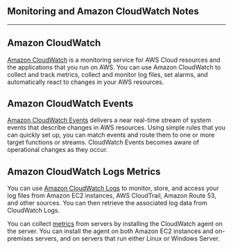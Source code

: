 ## Monitoring and Amazon CloudWatch Notes

------

## Amazon CloudWatch

[Amazon CloudWatch](https://aws.amazon.com/cloudwatch/) is a monitoring service for AWS Cloud resources and the applications that you run on AWS. You can use Amazon CloudWatch to collect and track metrics, collect and monitor log files, set alarms, and automatically react to changes in your AWS resources.

## Amazon CloudWatch Events

[Amazon CloudWatch Events](https://docs.aws.amazon.com/AmazonCloudWatch/latest/events/WhatIsCloudWatchEvents.html) delivers a near real-time stream of system events that describe changes in AWS resources. Using simple rules that you can quickly set up, you can match events and route them to one or more target functions or streams. CloudWatch Events becomes aware of operational changes as they occur.

## Amazon CloudWatch Logs Metrics

You can use [Amazon CloudWatch Logs](https://docs.aws.amazon.com/AmazonCloudWatch/latest/logs/WhatIsCloudWatchLogs.html) to monitor, store, and access your log files from Amazon EC2 instances, AWS CloudTrail, Amazon Route 53, and other sources. You can then retrieve the associated log data from CloudWatch Logs.

You can collect [metrics](https://docs.aws.amazon.com/AmazonCloudWatch/latest/monitoring/CW_Support_For_AWS.html) from servers by installing the CloudWatch agent on the server. You can install the agent on both Amazon EC2 instances and on-premises servers, and on servers that run either Linux or Windows Server.
